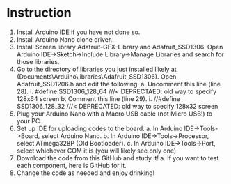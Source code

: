 # Instruction

1.	Install Arduino IDE if you have not done so.
2.	Install Arduino Nano clone driver.
3.	Install Screen library Adafruit-GFX-Library and Adafruit_SSD1306. Open Arduino IDE->Sketch->Include Library->Manage Libraries and search for those libraries.
4.	Go to the directory of libraries you just installed likely at (Documents\Arduino\libraries\Adafruit_SSD1306\). Open Adafruit_SSD1206.h and edit the following.
a.	Uncomment this line (line 28).
i.	#define SSD1306_128_64 ///< DEPRECTAED: old way to specify 128x64 screen
b.	Comment this line (line 29).
i.	//#define SSD1306_128_32   ///< DEPRECATED: old way to specify 128x32 screen
5.	Plug your Arduino Nano with a Macro USB cable (not Micro USB!) to your PC. 
6.	Set up IDE for uploading codes to the board.
a.	In Arduino IDE->Tools->Board, select Arduino Nano.
b.	In Arduino IDE->Tools->Processor, select ATmega328P (Old Bootloader).
c.	In Arduino IDE->Tools->Port, select whichever COM it is (you will likely see only one).
7.	Download the code from this GitHub and study it!
a.	If you want to test each component, here is GitHub for it.
8.	Change the code as needed and enjoy drinking!
